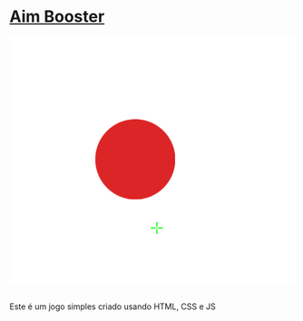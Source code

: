 # [Aim Booster](https://luandev-ux.github.io/teste-levi/)
![SS](img/ss.png)
<br>
<br>


Este é um jogo simples criado usando HTML, CSS e JS

